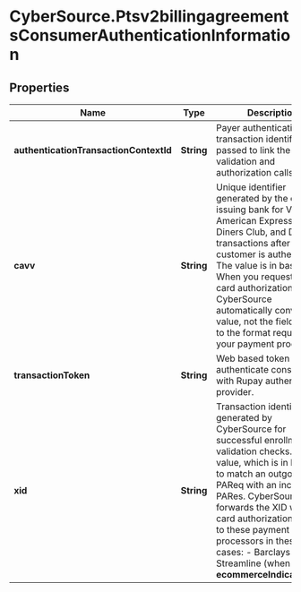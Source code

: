 # CyberSource.Ptsv2billingagreementsConsumerAuthenticationInformation

## Properties
Name | Type | Description | Notes
------------ | ------------- | ------------- | -------------
**authenticationTransactionContextId** | **String** | Payer authentication transaction identifier passed to link the validation and authorization calls.  | [optional] 
**cavv** | **String** | Unique identifier generated by the card-issuing bank for Visa, American Express, JCB, Diners Club, and Discover transactions after the customer is authenticated. The value is in base64. When you request the card authorization service, CyberSource automatically converts the value, not the field name, to the format required by your payment processor.  | [optional] 
**transactionToken** | **String** | Web based token used to authenticate consumer with Rupay authentication provider.  | [optional] 
**xid** | **String** | Transaction identifier generated by CyberSource for successful enrollment or validation checks. Use this value, which is in base64, to match an outgoing PAReq with an incoming PARes. CyberSource forwards the XID with the card authorization service to these payment processors in these cases: - Barclays - Streamline (when the **ecommerceIndicator**`=spa`)  | [optional] 


